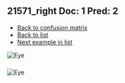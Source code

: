 ## 21571_right Doc: 1 Pred: 2
- [Back to confusion matrix](https://github.com/juliandewit/kaggle_retinopathy/blob/master/matrix.md)
- [Back to list](https://github.com/juliandewit/kaggle_retinopathy/blob/master/lists/12/list.md)
- [Next example in list](https://github.com/juliandewit/kaggle_retinopathy/blob/master/lists/12/21/21998_left.md)

![Eye](https://retinopaty.blob.core.windows.net/size1024/21571_right_1.jpeg)

### 

![Eye]()
